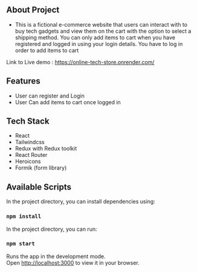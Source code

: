 ## About Project
- This is a fictional e-commerce website that users can interact with to buy tech gadgets and view them on the cart with the option to select a shipping method. You can only add items to cart when you have registered and logged in using your login details. You have to log in order to add items to cart

Link to Live demo : https://online-tech-store.onrender.com/

## Features
- User can register and Login
- User Can add items to cart once logged in

## Tech Stack 
- React
- Tailwindcss
- Redux with Redux toolkit
- React Router
- Heroicons
- Formik (form library)

## Available Scripts

In the project directory, you can install dependencies using:
### `npm install`

In the project directory, you can run:
### `npm start`

Runs the app in the development mode.\
Open [http://localhost:3000](http://localhost:3000) to view it in your browser.
